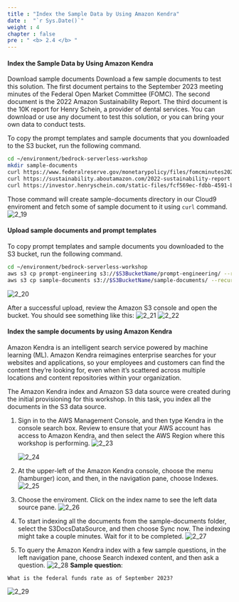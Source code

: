 ```yaml
---
title : "Index the Sample Data by Using Amazon Kendra"
date :  "`r Sys.Date()`" 
weight : 4
chapter : false
pre : " <b> 2.4 </b> "
---
```


#### Index the Sample Data by Using Amazon Kendra

Download sample documents
Download a few sample documents to test this solution. The first document pertains to the September 2023 meeting minutes of the Federal Open Market Committee (FOMC). The second document is the 2022 Amazon Sustainability Report. The third document is the 10K report for Henry Schein, a provider of dental services. You can download or use any document to test this solution, or you can bring your own data to conduct tests.

To copy the prompt templates and sample documents that you downloaded to the S3 bucket, run the following command.

```bash
cd ~/environment/bedrock-serverless-workshop
mkdir sample-documents
curl https://www.federalreserve.gov/monetarypolicy/files/fomcminutes20230920.pdf --output sample-documents/fomcminutes20230920.pdf
curl https://sustainability.aboutamazon.com/2022-sustainability-report.pdf --output sample-documents/2022-sustainability-report-amazon.pdf
curl https://investor.henryschein.com/static-files/fcf569ec-fdbb-4591-b73d-0d1d849efd78 --output sample-documents/2022-hs1-10k.pdf
```
Those command will create sample-documents directory in our Cloud9 enviroment and fetch some of sample document to it using `curl` command.
   ![2_19](/images/2/2_19.png "Curl command image")

#### Upload sample documents and prompt templates

To copy prompt templates and sample documents you downloaded to the S3 bucket, run the following command.

```bash
cd ~/environment/bedrock-serverless-workshop
aws s3 cp prompt-engineering s3://$S3BucketName/prompt-engineering/ --recursive
aws s3 cp sample-documents s3://$S3BucketName/sample-documents/ --recursive

```
   ![2_20](/images/2/2_20.png "Upload to S3")

After a successful upload, review the Amazon S3 console and open the bucket. You should see something like this:
   ![2_21](/images/2/2_21.png "S3 Bucket")
   ![2_22](/images/2/2_22.png "S3 Bucket storage")


#### Index the sample documents by using Amazon Kendra

Amazon Kendra is an intelligent search service powered by machine learning (ML). Amazon Kendra reimagines enterprise searches for your websites and applications, so your employees and customers can find the content they’re looking for, even when it’s scattered across multiple locations and content repositories within your organization.

The Amazon Kendra index and Amazon S3 data source were created during the initial provisioning for this workshop. In this task, you index all the documents in the S3 data source.

1. Sign in to the AWS Management Console, and then type Kendra in the console search box. Review to ensure that your AWS account has access to Amazon Kendra, and then select the AWS Region where this workshop is performing.
   ![2_23](/images/2/2_23.png "Kendra")

   ![2_24](/images/2/2_24.png "Kendra enviroment")
2. At the upper-left of the Amazon Kendra console, choose the menu (hamburger) icon, and then, in the navigation pane, choose Indexes.
   ![2_25](/images/2/2_25.png "Kendra enviroment")

3. Choose the enviroment. Click on the index name to see the left data source pane.
   ![2_26](/images/2/2_26.png "Kendra enviroment")

4. To start indexing all the documents from the sample-documents folder, select the S3DocsDataSource, and then choose Sync now. The indexing might take a couple minutes. Wait for it to be completed.
   ![2_27](/images/2/2_27.png "Kendra enviroment")

5. To query the Amazon Kendra index with a few sample questions, in the left navigation pane, choose Search indexed content, and then ask a question.
   ![2_28](/images/2/2_28.png "Sucessful annoucement")
**Sample question**:

```text
What is the federal funds rate as of September 2023?

```
   ![2_29](/images/2/2_29.png "Kendra query")
